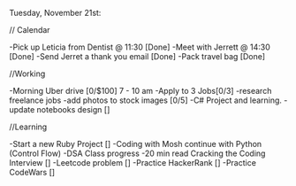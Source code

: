 Tuesday, November 21st:

// Calendar

-Pick up Leticia from Dentist @ 11:30 [Done]
-Meet with Jerrett @ 14:30 [Done]
-Send Jerret a thank you email [Done]
-Pack travel bag [Done]

//Working

-Morning Uber drive [0/$100] 7 - 10 am
-Apply to 3 Jobs[0/3]
-research freelance jobs
-add photos to stock images [0/5]
-C# Project and learning.
-update notebooks design []

//Learning

-Start a new Ruby Project []
-Coding with Mosh continue with Python (Control Flow)
-DSA Class progress
-20 min read Cracking the Coding Interview []
-Leetcode problem []
-Practice HackerRank []
-Practice CodeWars []
